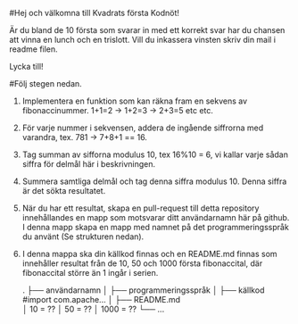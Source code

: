 
#Hej och välkomna till Kvadrats första Kodnöt! 

Är du bland de 10 första som svarar in med ett korrekt svar har du chansen att vinna en lunch och en trislott. Vill du inkassera vinsten skriv din mail i readme filen. 

Lycka till! 

#Följ stegen nedan. 

1. Implementera en funktion som kan räkna fram en sekvens av fibonaccinummer. 1+1=2 -> 1+2=3 -> 2+3=5 etc etc. 

2. För varje nummer i sekvensen, addera de ingående siffrorna med varandra, tex. 781 ->  7+8+1 == 16.

3. Tag summan av sifforna modulus 10, tex 16%10 = 6, vi kallar varje sådan siffra för delmål här i beskrivningen.

4. Summera samtliga delmål och tag denna siffra modulus 10. Denna siffra är det sökta resultatet.

5. När du har ett resultat, skapa en pull-request till detta repository innehållandes en mapp som motsvarar ditt användarnamn här på github. I denna mapp skapa en mapp med namnet på det programmeringsspråk du använt (Se strukturen nedan). 

6. I denna mappa ska din källkod finnas och en README.md finnas som innehåller resultat från de 10, 50 och 1000 första fibonaccital, där fibonaccital större än 1 ingår i serien.

   .
     ├── användarnamn
     │   ├── programmeringsspråk
     │      ├── källkod           #import com.apache...
     │      ├── README.md  
     │             10 = ??
     │             50 = ??
     │             1000 = ??
     └── ...


